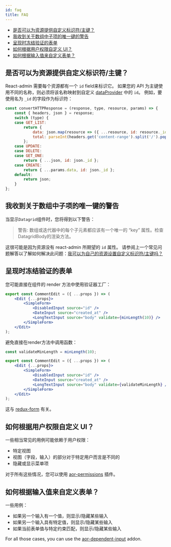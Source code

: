 ```yaml
---
id: faq
title: FAQ
---
```

- [是否可以为资源提供自定义标识符/主键？](#can-i-have-custom-identifiersprimary-keys-for-my-resources)
- [我收到关于数组中子项的唯一键的警告](#i-get-warning-about-unique-key-for-child-in-array)
- [呈现时冻结验证的表单](#a-form-with-validation-freezes-when-rendering)
- [如何根据用户权限自定义 UI？](#how-can-i-customize-the-ui-depending-on-the-user-permissions)
- [如何根据输入值来自定义表单？](#how-can-i-customize-forms-depending-on-its-inputs-values)

## 是否可以为资源提供自定义标识符/主键？

React-admin 需要每个资源都有一个 `id` field来标识它。 如果您的 API 为主键使用不同的名称，则必须将该名称映射到自定义 [dataProvider](./DataProviders.md) 中的 `id`。 例如，要使用名为 `_id` 的字段作为标识符：

```js
const convertHTTPResponse = (response, type, resource, params) => {
    const { headers, json } = response;
    switch (type) {
    case GET_LIST:
        return {
            data: json.map(resource => ({ ...resource, id: resource._id }) ),
            total: parseInt(headers.get('content-range').split('/').pop(), 10),
        };
    case UPDATE:
    case DELETE:
    case GET_ONE:
        return { ...json, id: json._id }; 
    case CREATE:
        return { ...params.data, id: json._id };
    default:
        return json;
    }
};
```

## 我收到关于数组中子项的唯一键的警告

当显示`Datagrid`组件时，您将得到以下警告：

> 警告: 数组或迭代器中的每个子元素都应该有一个唯一的 “key” 属性。检查DatagridBody的渲染方法。

这很可能是因为资源没有 react-admin 所期望的 `id` 属性。 请参阅上一个常见问题解答以了解如何解决此问题：[我可以为自己的资源设置自定义标识符/主键吗？](#can-i-have-custom-identifiersprimary-keys-for-my-resources)

## 呈现时冻结验证的表单

您可能直接在组件的 render 方法中使用验证器工厂：

```jsx
export const CommentEdit = ({ ...props }) => (
    <Edit {...props}>
        <SimpleForm>
            <DisabledInput source="id" />
            <DateInput source="created_at" />
            <LongTextInput source="body" validate={minLength(10)} />
        </SimpleForm>
    </Edit>
);
```

避免直接在render方法中调用函数：

```jsx
const validateMinLength = minLength(10);

export const CommentEdit = ({ ...props }) => (
    <Edit {...props}>
        <SimpleForm>
            <DisabledInput source="id" />
            <DateInput source="created_at" />
            <LongTextInput source="body" validate={validateMinLength} />
        </SimpleForm>
    </Edit>
);
```

这与 [redux-form](https://github.com/erikras/redux-form/issues/3288) 有关。

## 如何根据用户权限自定义 UI？

一些相当常见的用例可能依赖于用户权限：

- 特定视图
- 视图（字段，输入）的部分对于特定用户而言是不同的
- 隐藏或显示菜单项

对于所有这些情况，您可以使用 [aor-permissions](https://github.com/marmelab/aor-permissions) 插件。

## 如何根据输入值来自定义表单？

一些用例：

- 如果另一个输入有一个值，则显示/隐藏某些输入
- 如果另一个输入具有特定值，则显示/隐藏某些输入
- 如果当前表单值与特定约束匹配，则显示/隐藏某些输入

For all those cases, you can use the [aor-dependent-input](https://github.com/marmelab/aor-dependent-input) addon.